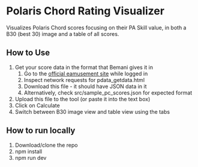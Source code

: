 # Polaris Chord Rating Visualizer

Visualizes Polaris Chord scores focusing on their PA Skill value, in both a B30 (best 30) image and a table of all scores.

## How to Use

1. Get your score data in the format that Bemani gives it in
    1. Go to the [official eamusement site](https://p.eagate.573.jp/game/polarischord/pc/playdata/music_data.html) while logged in
    2. Inspect network requests for pdata_getdata.html
    3. Download this file - it should have JSON data in it
    4. Alternatively, check src/sample_pc_scores.json for expected format
2. Upload this file to the tool (or paste it into the text box)
3. Click on Calculate
4. Switch between B30 image view and table view using the tabs

## How to run locally

  1. Download/clone the repo
  2. npm install
  3. npm run dev
